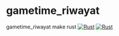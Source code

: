 # gametime_riwayat
gametime_riwayat make rust
[![Rust](https://github.com/B9JagoNgadpro/gametime_riwayat/actions/workflows/rust.yml/badge.svg?branch=main)](https://github.com/B9JagoNgadpro/gametime_riwayat/actions/workflows/rust.yml) [![Rust](https://github.com/B9JagoNgadpro/gametime_riwayat/actions/workflows/rust.yml/badge.svg?branch=develop)](https://github.com/B9JagoNgadpro/gametime_riwayat/actions/workflows/rust.yml) 
